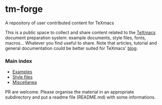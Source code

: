 # tm-forge
A repository of user contributed content for TeXmacs


This is a public space to collect and share content related to the [TeXmacs](http://www.texmacs.org) document preparation system: example documents, style files, fonts, macros... 
Whatever you find useful to share. Note that articles, tutorial and general documentation could be better suited for
TeXmacs'  [blog](https://texmacs.github.io/notes/ ).


### Main index

  * [Examples](./examples)
  * [Style files](./styles)
  * [Miscellanea](./miscellanea)
  


PR are welcome. Please organise the material in an appropriate subdirectory and put a readme file (README.md) with some informations.



